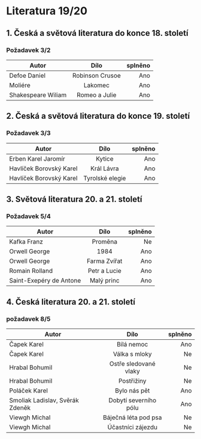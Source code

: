 # Literatura 19/20

## 1. Česká a světová literatura do konce 18. století
###  Požadavek 3/2

|    Autor          | Dílo          | splněno  |
| ------------------|:-------------:| --------:|
| Defoe Daniel      |Robinson Crusoe|    Ano   |
| Moliére           | Lakomec       |    Ano   |
| Shakespeare Wiliam| Romeo a Julie |    Ano   |

## 2. Česká a světová literatura do konce 19. století
### Požadavek 3/3

|    Autor               | Dílo          | splněno  |
| ---------------------- |:-------------:| --------:|
| Erben Karel Jaromír    |Kytice         |    Ano   |
| Havlíček Borovský Karel|Král Lávra     |    Ano   |
| Havlíček Borovský Karel|Tyrolské elegie|    Ano   |

## 3. Světová literatura 20. a 21. století
### Požadavek 5/4

|    Autor               | Dílo          | splněno  |
| ---------------------- |:-------------:| --------:|
| Kafka Franz            |Proměna        |    Ne    |
| Orwell George          |1984           |    Ano   |
| Orwell George          |Farma Zvířat   |    Ano   |
| Romain Rolland         |Petr a Lucie   |    Ano   |
| Saint-Exepéry de Antone|Malý princ     |    Ano   |

## 4. Česká literatura 20. a 21. století
### požadavek 8/5

|    Autor                       | Dílo                   | splněno  |
| ------------------------------ |:----------------------:| --------:|
| Čapek Karel                    |Bílá nemoc              |    Ano   |
| Čapek Karel                    |Válka s mloky           |    Ne    |
| Hrabal Bohumil                 |Ostře sledované vlaky   |    Ne    |
| Hrabal Bohumil                 |Postřižiny              |    Ne    |
| Poláček Karel                  |Bylo nás pět            |    Ano   |
| Smoliak Ladislav, Svěrák Zdeněk|Dobytí severního pólu   |    Ano   |
| Viewgh Michal                  |Báječná léta pod psa    |    Ne    |
| Viewgh Michal                  |Účastníci zájezdu       |    Ne    |
